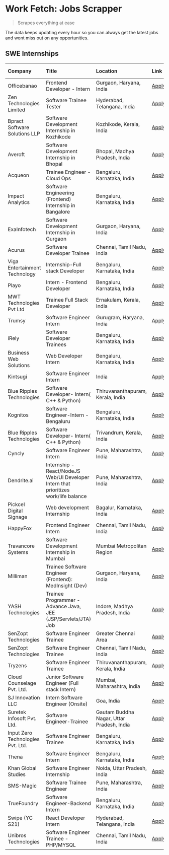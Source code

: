 # Work Fetch: Jobs Scrapper
> Scrapes everything at ease

The data keeps updating every hour so you can always get the latest jobs and wont miss out on any opportunities.

## SWE Internships
<!--START_SECTION:workfetch-->
| Company                           | Title                                                                                | Location                                  | Link                                                                                                                                                                                                                                                                                                    | Date Posted   |
|:----------------------------------|:-------------------------------------------------------------------------------------|:------------------------------------------|:--------------------------------------------------------------------------------------------------------------------------------------------------------------------------------------------------------------------------------------------------------------------------------------------------------|:--------------|
| Officebanao                       | Frontend Developer - Intern                                                          | Gurgaon, Haryana, India                   | [Apply](https://in.linkedin.com/jobs/view/frontend-developer-intern-at-officebanao-3871265915?position=26&pageNum=0&refId=nKosBcgsigy%2FGf31X3tkkA%3D%3D&trackingId=Yc5BQDw0XaaA6mxZWnazmQ%3D%3D&trk=public_jobs_jserp-result_search-card)                                                              | 2024-03-28    |
| Zen Technologies Limited          | Software Trainee Tester                                                              | Hyderabad, Telangana, India               | [Apply](https://in.linkedin.com/jobs/view/software-trainee-tester-at-zen-technologies-limited-3872036112?position=16&pageNum=0&refId=nKosBcgsigy%2FGf31X3tkkA%3D%3D&trackingId=yyEOj5AwTZ0g9HkbPASJyA%3D%3D&trk=public_jobs_jserp-result_search-card)                                                   | 2024-03-27    |
| Bpract Software Solutions LLP     | Software Development Internship in Kozhikode                                         | Kozhikode, Kerala, India                  | [Apply](https://in.linkedin.com/jobs/view/software-development-internship-in-kozhikode-at-bpract-software-solutions-llp-3874054300?position=31&pageNum=0&refId=nKosBcgsigy%2FGf31X3tkkA%3D%3D&trackingId=b%2BOc5rgmdVnTZI9oxFA%2FMw%3D%3D&trk=public_jobs_jserp-result_search-card)                     | 2024-03-27    |
| Averoft                           | Software Development Internship in Bhopal                                            | Bhopal, Madhya Pradesh, India             | [Apply](https://in.linkedin.com/jobs/view/software-development-internship-in-bhopal-at-averoft-3874051550?position=59&pageNum=0&refId=nKosBcgsigy%2FGf31X3tkkA%3D%3D&trackingId=KTI31PCFsubkVpSUh1diaw%3D%3D&trk=public_jobs_jserp-result_search-card)                                                  | 2024-03-27    |
| Acqueon                           | Trainee Engineer - Cloud Ops                                                         | Bengaluru, Karnataka, India               | [Apply](https://in.linkedin.com/jobs/view/trainee-engineer-cloud-ops-at-acqueon-3871481740?position=60&pageNum=0&refId=nKosBcgsigy%2FGf31X3tkkA%3D%3D&trackingId=O7yJKxCrsf7xQJPPd4qVRw%3D%3D&trk=public_jobs_jserp-result_search-card)                                                                 | 2024-03-27    |
| Impact Analytics                  | Software Engineering (Frontend) Internship in Bangalore                              | Bengaluru, Karnataka, India               | [Apply](https://in.linkedin.com/jobs/view/software-engineering-frontend-internship-in-bangalore-at-impact-analytics-3872535077?position=5&pageNum=0&refId=nKosBcgsigy%2FGf31X3tkkA%3D%3D&trackingId=jXKbSmve57H8Np2k332amA%3D%3D&trk=public_jobs_jserp-result_search-card)                              | 2024-03-26    |
| ExaInfotech                       | Software Development Internship in Gurgaon                                           | Gurgaon, Haryana, India                   | [Apply](https://in.linkedin.com/jobs/view/software-development-internship-in-gurgaon-at-exainfotech-3872534185?position=22&pageNum=0&refId=nKosBcgsigy%2FGf31X3tkkA%3D%3D&trackingId=nWlrnGXfulOIkHcaZ4JHcg%3D%3D&trk=public_jobs_jserp-result_search-card)                                             | 2024-03-26    |
| Acurus                            | Software Developer Trainee                                                           | Chennai, Tamil Nadu, India                | [Apply](https://in.linkedin.com/jobs/view/software-developer-trainee-at-acurus-3871400616?position=30&pageNum=0&refId=nKosBcgsigy%2FGf31X3tkkA%3D%3D&trackingId=ojhvqN2yR6GHhUoeJ0w6xw%3D%3D&trk=public_jobs_jserp-result_search-card)                                                                  | 2024-03-26    |
| Viga Entertainment Technology     | Internship-Full stack Developer                                                      | Bengaluru, Karnataka, India               | [Apply](https://in.linkedin.com/jobs/view/internship-full-stack-developer-at-viga-entertainment-technology-3870669789?position=44&pageNum=0&refId=nKosBcgsigy%2FGf31X3tkkA%3D%3D&trackingId=PxbzHOu68BO1we0vmMVypw%3D%3D&trk=public_jobs_jserp-result_search-card)                                      | 2024-03-25    |
| Playo                             | Intern - Frontend Developer                                                          | Bengaluru, Karnataka, India               | [Apply](https://in.linkedin.com/jobs/view/intern-frontend-developer-at-playo-3864131172?position=9&pageNum=0&refId=nKosBcgsigy%2FGf31X3tkkA%3D%3D&trackingId=1XgomkMs7zerXm3msMibLw%3D%3D&trk=public_jobs_jserp-result_search-card)                                                                     | 2024-03-22    |
| MWT Technologies Pvt Ltd          | Trainee Full Stack Developer                                                         | Ernakulam, Kerala, India                  | [Apply](https://in.linkedin.com/jobs/view/trainee-full-stack-developer-at-mwt-technologies-pvt-ltd-3863344037?position=11&pageNum=0&refId=nKosBcgsigy%2FGf31X3tkkA%3D%3D&trackingId=Xuoq3qPIAbG8qNAgwiOnjQ%3D%3D&trk=public_jobs_jserp-result_search-card)                                              | 2024-03-20    |
| Trumsy                            | Software Engineer Intern                                                             | Gurugram, Haryana, India                  | [Apply](https://in.linkedin.com/jobs/view/software-engineer-intern-at-trumsy-3864795201?position=45&pageNum=0&refId=nKosBcgsigy%2FGf31X3tkkA%3D%3D&trackingId=Uokdx7SUb%2FP2jYiiMg2YOA%3D%3D&trk=public_jobs_jserp-result_search-card)                                                                  | 2024-03-20    |
| iRely                             | Software Developer Trainees                                                          | Bengaluru, Karnataka, India               | [Apply](https://in.linkedin.com/jobs/view/software-developer-trainees-at-irely-3860566039?position=3&pageNum=0&refId=nKosBcgsigy%2FGf31X3tkkA%3D%3D&trackingId=GXFmEFYQkcNGckgRl6%2BA%2FQ%3D%3D&trk=public_jobs_jserp-result_search-card)                                                               | 2024-03-18    |
| Business Web Solutions            | Web Developer Intern                                                                 | Bengaluru, Karnataka, India               | [Apply](https://in.linkedin.com/jobs/view/web-developer-intern-at-business-web-solutions-3860721170?position=21&pageNum=0&refId=nKosBcgsigy%2FGf31X3tkkA%3D%3D&trackingId=2x33gTtDiAXVOtKBZeWZZQ%3D%3D&trk=public_jobs_jserp-result_search-card)                                                        | 2024-03-17    |
| Kintsugi                          | Software Engineer Intern                                                             | India                                     | [Apply](https://in.linkedin.com/jobs/view/software-engineer-intern-at-kintsugi-3857074071?position=40&pageNum=0&refId=nKosBcgsigy%2FGf31X3tkkA%3D%3D&trackingId=lLE2Z%2BYmACZDo99B7HDy7A%3D%3D&trk=public_jobs_jserp-result_search-card)                                                                | 2024-03-16    |
| Blue Ripples Technologies         | Software Developer- Intern( C++ & Python)                                            | Thiruvananthapuram, Kerala, India         | [Apply](https://in.linkedin.com/jobs/view/software-developer-intern-c%2B%2B-python-at-blue-ripples-technologies-3855594494?position=17&pageNum=0&refId=nKosBcgsigy%2FGf31X3tkkA%3D%3D&trackingId=7XIYhvnY0AAUG1nRBJqdrA%3D%3D&trk=public_jobs_jserp-result_search-card)                                 | 2024-03-14    |
| Kognitos                          | Software Engineer-Intern -Bengaluru                                                  | Bengaluru, Karnataka, India               | [Apply](https://in.linkedin.com/jobs/view/software-engineer-intern-bengaluru-at-kognitos-3855361239?position=7&pageNum=0&refId=nKosBcgsigy%2FGf31X3tkkA%3D%3D&trackingId=oqJvi%2BJbswd7cgyQD7%2FKrw%3D%3D&trk=public_jobs_jserp-result_search-card)                                                     | 2024-03-13    |
| Blue Ripples Technologies         | Software Developer- Intern( C++  & Python)                                           | Trivandrum, Kerala, India                 | [Apply](https://in.linkedin.com/jobs/view/software-developer-intern-c%2B%2B-python-at-blue-ripples-technologies-3856150730?position=18&pageNum=0&refId=nKosBcgsigy%2FGf31X3tkkA%3D%3D&trackingId=U79zPJiUEd4wuFO%2BQG0lcw%3D%3D&trk=public_jobs_jserp-result_search-card)                               | 2024-03-13    |
| Cyncly                            | Software Engineer Intern                                                             | Pune, Maharashtra, India                  | [Apply](https://in.linkedin.com/jobs/view/software-engineer-intern-at-cyncly-3853990178?position=24&pageNum=0&refId=nKosBcgsigy%2FGf31X3tkkA%3D%3D&trackingId=yK31tjt%2F5wgJ6rJ7wHNYqA%3D%3D&trk=public_jobs_jserp-result_search-card)                                                                  | 2024-03-13    |
| Dendrite.ai                       | Internship - React/NodeJS Web/UI Developer Intern that prioritizes work/life balance | Pune, Maharashtra, India                  | [Apply](https://in.linkedin.com/jobs/view/internship-react-nodejs-web-ui-developer-intern-that-prioritizes-work-life-balance-at-dendrite-ai-3853583200?position=38&pageNum=0&refId=nKosBcgsigy%2FGf31X3tkkA%3D%3D&trackingId=FzwepeBBVCA%2Fwc%2BNF3BK9g%3D%3D&trk=public_jobs_jserp-result_search-card) | 2024-03-12    |
| Pickcel Digital Signage           | Web development Internship                                                           | Bagalur, Karnataka, India                 | [Apply](https://in.linkedin.com/jobs/view/web-development-internship-at-pickcel-digital-signage-3849506118?position=57&pageNum=0&refId=nKosBcgsigy%2FGf31X3tkkA%3D%3D&trackingId=HhQFZKRLvP09Tj4BI8nLcA%3D%3D&trk=public_jobs_jserp-result_search-card)                                                 | 2024-03-08    |
| HappyFox                          | Frontend Engineer Intern                                                             | Chennai, Tamil Nadu, India                | [Apply](https://in.linkedin.com/jobs/view/frontend-engineer-intern-at-happyfox-3848357951?position=47&pageNum=0&refId=nKosBcgsigy%2FGf31X3tkkA%3D%3D&trackingId=8eaU4AhsYTjb5AD%2BCww5OA%3D%3D&trk=public_jobs_jserp-result_search-card)                                                                | 2024-03-07    |
| Travancore Systems                | Software Development Internship in Mumbai                                            | Mumbai Metropolitan Region                | [Apply](https://in.linkedin.com/jobs/view/software-development-internship-in-mumbai-at-travancore-systems-3847706952?position=48&pageNum=0&refId=nKosBcgsigy%2FGf31X3tkkA%3D%3D&trackingId=TRnQJrKIDJsvqUPXHkeBfg%3D%3D&trk=public_jobs_jserp-result_search-card)                                       | 2024-03-05    |
| Milliman                          | Trainee Software Engineer (Frontend): MedInsight (Dev)                               | Gurgaon, Haryana, India                   | [Apply](https://in.linkedin.com/jobs/view/trainee-software-engineer-frontend-medinsight-dev-at-milliman-3792874280?position=10&pageNum=0&refId=nKosBcgsigy%2FGf31X3tkkA%3D%3D&trackingId=jm%2BkT1x9iGB3rYiuk2Rf7A%3D%3D&trk=public_jobs_jserp-result_search-card)                                       | 2024-03-01    |
| YASH Technologies                 | Trainee Programmer - Advance Java, JEE (JSP/Servlets/JTA) Job                        | Indore, Madhya Pradesh, India             | [Apply](https://in.linkedin.com/jobs/view/trainee-programmer-advance-java-jee-jsp-servlets-jta-job-at-yash-technologies-3811759183?position=27&pageNum=0&refId=nKosBcgsigy%2FGf31X3tkkA%3D%3D&trackingId=fju1H5EVTxCt1uem1DiS%2BQ%3D%3D&trk=public_jobs_jserp-result_search-card)                       | 2024-02-13    |
| SenZopt Technologies              | Software Engineer Trainee                                                            | Greater Chennai Area                      | [Apply](https://in.linkedin.com/jobs/view/software-engineer-trainee-at-senzopt-technologies-3827688781?position=39&pageNum=0&refId=nKosBcgsigy%2FGf31X3tkkA%3D%3D&trackingId=%2Fjoqunq6Nw8BQb8bgs1cMA%3D%3D&trk=public_jobs_jserp-result_search-card)                                                   | 2024-02-12    |
| SenZopt Technologies              | Software Engineer Trainee                                                            | Chennai, Tamil Nadu, India                | [Apply](https://in.linkedin.com/jobs/view/software-engineer-trainee-at-senzopt-technologies-3827686880?position=56&pageNum=0&refId=nKosBcgsigy%2FGf31X3tkkA%3D%3D&trackingId=a4%2Butk8U2nICyPP4Kyp4xA%3D%3D&trk=public_jobs_jserp-result_search-card)                                                   | 2024-02-12    |
| Tryzens                           | Software Engineer Trainee                                                            | Thiruvananthapuram, Kerala, India         | [Apply](https://in.linkedin.com/jobs/view/software-engineer-trainee-at-tryzens-3809363491?position=42&pageNum=0&refId=nKosBcgsigy%2FGf31X3tkkA%3D%3D&trackingId=c692yVXuUjlfN7egd7HnNg%3D%3D&trk=public_jobs_jserp-result_search-card)                                                                  | 2024-01-18    |
| Cloud Counselage Pvt. Ltd.        | Junior Software Engineer (Full stack Intern)                                         | Mumbai, Maharashtra, India                | [Apply](https://in.linkedin.com/jobs/view/junior-software-engineer-full-stack-intern-at-cloud-counselage-pvt-ltd-3803132814?position=33&pageNum=0&refId=nKosBcgsigy%2FGf31X3tkkA%3D%3D&trackingId=D4mLeUUX2TIg%2FMgPjurz1g%3D%3D&trk=public_jobs_jserp-result_search-card)                              | 2024-01-11    |
| SJ Innovation LLC                 | Intern Software Engineer (Onsite)                                                    | Goa, India                                | [Apply](https://in.linkedin.com/jobs/view/intern-software-engineer-onsite-at-sj-innovation-llc-3799959011?position=49&pageNum=0&refId=nKosBcgsigy%2FGf31X3tkkA%3D%3D&trackingId=GIONKbZXO%2BT2CVDmzEVz0w%3D%3D&trk=public_jobs_jserp-result_search-card)                                                | 2024-01-11    |
| Suretek Infosoft Pvt. Ltd.        | Software Engineer-Trainee                                                            | Gautam Buddha Nagar, Uttar Pradesh, India | [Apply](https://in.linkedin.com/jobs/view/software-engineer-trainee-at-suretek-infosoft-pvt-ltd-3800934643?position=28&pageNum=0&refId=nKosBcgsigy%2FGf31X3tkkA%3D%3D&trackingId=O0oGCNGHMxLDQRZIlJMAOg%3D%3D&trk=public_jobs_jserp-result_search-card)                                                 | 2024-01-09    |
| Input Zero Technologies Pvt. Ltd. | Software Engineer Trainee                                                            | Bengaluru, Karnataka, India               | [Apply](https://in.linkedin.com/jobs/view/software-engineer-trainee-at-input-zero-technologies-pvt-ltd-3800927643?position=35&pageNum=0&refId=nKosBcgsigy%2FGf31X3tkkA%3D%3D&trackingId=XiYoyMaO%2FceIWgbTQxfVFA%3D%3D&trk=public_jobs_jserp-result_search-card)                                        | 2024-01-09    |
| Thena                             | Software Engineer Intern                                                             | Bengaluru, Karnataka, India               | [Apply](https://in.linkedin.com/jobs/view/software-engineer-intern-at-thena-3778731751?position=20&pageNum=0&refId=nKosBcgsigy%2FGf31X3tkkA%3D%3D&trackingId=vB1jOkpBl2EI86LSoC51CA%3D%3D&trk=public_jobs_jserp-result_search-card)                                                                     | 2023-12-05    |
| Khan Global Studies               | Software Engineer Internship                                                         | Noida, Uttar Pradesh, India               | [Apply](https://in.linkedin.com/jobs/view/software-engineer-internship-at-khan-global-studies-3766942197?position=58&pageNum=0&refId=nKosBcgsigy%2FGf31X3tkkA%3D%3D&trackingId=tEr4ZzVh7hmagKzeXZf2qA%3D%3D&trk=public_jobs_jserp-result_search-card)                                                   | 2023-11-27    |
| SMS-Magic                         | Software Trainee Engineer                                                            | Pune, Maharashtra, India                  | [Apply](https://in.linkedin.com/jobs/view/software-trainee-engineer-at-sms-magic-3761409781?position=34&pageNum=0&refId=nKosBcgsigy%2FGf31X3tkkA%3D%3D&trackingId=3ydD%2BgKVj7eE65fAVYJnbQ%3D%3D&trk=public_jobs_jserp-result_search-card)                                                              | 2023-11-16    |
| TrueFoundry                       | Software Engineer-Backend Intern                                                     | Bengaluru, Karnataka, India               | [Apply](https://in.linkedin.com/jobs/view/software-engineer-backend-intern-at-truefoundry-3779508170?position=36&pageNum=0&refId=nKosBcgsigy%2FGf31X3tkkA%3D%3D&trackingId=RJ02vNFJ9QyDzlpsK2T6uw%3D%3D&trk=public_jobs_jserp-result_search-card)                                                       | 2023-11-10    |
| Swipe (YC S21)                    | React Developer Intern                                                               | Hyderabad, Telangana, India               | [Apply](https://in.linkedin.com/jobs/view/react-developer-intern-at-swipe-yc-s21-3737600089?position=23&pageNum=0&refId=nKosBcgsigy%2FGf31X3tkkA%3D%3D&trackingId=vxTNcx6TmEfL6%2Bro62aBXA%3D%3D&trk=public_jobs_jserp-result_search-card)                                                              | 2023-10-13    |
| Unibros Technologies              | Software Engineer Trainee - PHP/MYSQL                                                | Chennai, Tamil Nadu, India                | [Apply](https://in.linkedin.com/jobs/view/software-engineer-trainee-php-mysql-at-unibros-technologies-3656599241?position=43&pageNum=0&refId=nKosBcgsigy%2FGf31X3tkkA%3D%3D&trackingId=ua68iPlBbZV9YEkcTCbOMA%3D%3D&trk=public_jobs_jserp-result_search-card)                                           | 2023-06-12    |
<!--END_SECTION:workfetch-->
